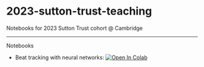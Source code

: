 # 2023-sutton-trust-teaching
Notebooks for 2023 Sutton Trust cohort @ Cambridge

---
Notebooks

- Beat tracking with neural networks: <a target="_blank" href="https://colab.research.google.com/github/HuwCheston/2023-sutton-trust-teaching/blob/main/0.1-cheston-suttontrust-beattracking.ipynb">
  <img src="https://colab.research.google.com/assets/colab-badge.svg" alt="Open In Colab"/>
</a>
